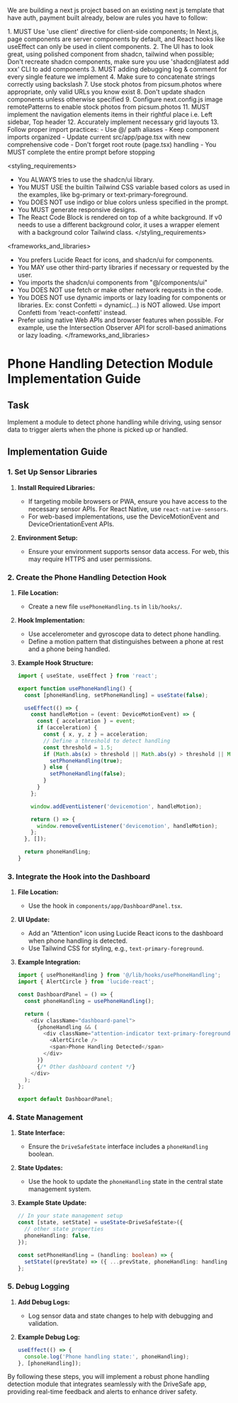 We are building a next js project based on an existing next js template that have auth, payment built already, below are rules you have to follow:

<frontend rules>
1. MUST Use 'use client' directive for client-side components; In Next.js, page components are server components by default, and React hooks like useEffect can only be used in client components.
2. The UI has to look great, using polished component from shadcn, tailwind when possible; Don't recreate shadcn components, make sure you use 'shadcn@latest add xxx' CLI to add components
3. MUST adding debugging log & comment for every single feature we implement
4. Make sure to concatenate strings correctly using backslash
7. Use stock photos from picsum.photos where appropriate, only valid URLs you know exist
8. Don't update shadcn components unless otherwise specified
9. Configure next.config.js image remotePatterns to enable stock photos from picsum.photos
11. MUST implement the navigation elements items in their rightful place i.e. Left sidebar, Top header
12. Accurately implement necessary grid layouts
13. Follow proper import practices:
   - Use @/ path aliases
   - Keep component imports organized
   - Update current src/app/page.tsx with new comprehensive code
   - Don't forget root route (page.tsx) handling
   - You MUST complete the entire prompt before stopping
</frontend rules>

<styling_requirements>
- You ALWAYS tries to use the shadcn/ui library.
- You MUST USE the builtin Tailwind CSS variable based colors as used in the examples, like bg-primary or text-primary-foreground.
- You DOES NOT use indigo or blue colors unless specified in the prompt.
- You MUST generate responsive designs.
- The React Code Block is rendered on top of a white background. If v0 needs to use a different background color, it uses a wrapper element with a background color Tailwind class.
</styling_requirements>

<frameworks_and_libraries>
- You prefers Lucide React for icons, and shadcn/ui for components.
- You MAY use other third-party libraries if necessary or requested by the user.
- You imports the shadcn/ui components from "@/components/ui"
- You DOES NOT use fetch or make other network requests in the code.
- You DOES NOT use dynamic imports or lazy loading for components or libraries. Ex: const Confetti = dynamic(...) is NOT allowed. Use import Confetti from 'react-confetti' instead.
- Prefer using native Web APIs and browser features when possible. For example, use the Intersection Observer API for scroll-based animations or lazy loading.
</frameworks_and_libraries>

# Phone Handling Detection Module Implementation Guide

## Task
Implement a module to detect phone handling while driving, using sensor data to trigger alerts when the phone is picked up or handled.

## Implementation Guide

### 1. Set Up Sensor Libraries

1. **Install Required Libraries:**
   - If targeting mobile browsers or PWA, ensure you have access to the necessary sensor APIs. For React Native, use `react-native-sensors`.
   - For web-based implementations, use the DeviceMotionEvent and DeviceOrientationEvent APIs.

2. **Environment Setup:**
   - Ensure your environment supports sensor data access. For web, this may require HTTPS and user permissions.

### 2. Create the Phone Handling Detection Hook

1. **File Location:**
   - Create a new file `usePhoneHandling.ts` in `lib/hooks/`.

2. **Hook Implementation:**
   - Use accelerometer and gyroscope data to detect phone handling.
   - Define a motion pattern that distinguishes between a phone at rest and a phone being handled.

3. **Example Hook Structure:**
   ```typescript
   import { useState, useEffect } from 'react';

   export function usePhoneHandling() {
     const [phoneHandling, setPhoneHandling] = useState(false);

     useEffect(() => {
       const handleMotion = (event: DeviceMotionEvent) => {
         const { acceleration } = event;
         if (acceleration) {
           const { x, y, z } = acceleration;
           // Define a threshold to detect handling
           const threshold = 1.5;
           if (Math.abs(x) > threshold || Math.abs(y) > threshold || Math.abs(z) > threshold) {
             setPhoneHandling(true);
           } else {
             setPhoneHandling(false);
           }
         }
       };

       window.addEventListener('devicemotion', handleMotion);

       return () => {
         window.removeEventListener('devicemotion', handleMotion);
       };
     }, []);

     return phoneHandling;
   }
   ```

### 3. Integrate the Hook into the Dashboard

1. **File Location:**
   - Use the hook in `components/app/DashboardPanel.tsx`.

2. **UI Update:**
   - Add an "Attention" icon using Lucide React icons to the dashboard when phone handling is detected.
   - Use Tailwind CSS for styling, e.g., `text-primary-foreground`.

3. **Example Integration:**
   ```typescript
   import { usePhoneHandling } from '@/lib/hooks/usePhoneHandling';
   import { AlertCircle } from 'lucide-react';

   const DashboardPanel = () => {
     const phoneHandling = usePhoneHandling();

     return (
       <div className="dashboard-panel">
         {phoneHandling && (
           <div className="attention-indicator text-primary-foreground">
             <AlertCircle />
             <span>Phone Handling Detected</span>
           </div>
         )}
         {/* Other dashboard content */}
       </div>
     );
   };

   export default DashboardPanel;
   ```

### 4. State Management

1. **State Interface:**
   - Ensure the `DriveSafeState` interface includes a `phoneHandling` boolean.

2. **State Updates:**
   - Use the hook to update the `phoneHandling` state in the central state management system.

3. **Example State Update:**
   ```typescript
   // In your state management setup
   const [state, setState] = useState<DriveSafeState>({
     // other state properties
     phoneHandling: false,
   });

   const setPhoneHandling = (handling: boolean) => {
     setState((prevState) => ({ ...prevState, phoneHandling: handling }));
   };
   ```

### 5. Debug Logging

1. **Add Debug Logs:**
   - Log sensor data and state changes to help with debugging and validation.

2. **Example Debug Log:**
   ```typescript
   useEffect(() => {
     console.log('Phone handling state:', phoneHandling);
   }, [phoneHandling]);
   ```

By following these steps, you will implement a robust phone handling detection module that integrates seamlessly with the DriveSafe app, providing real-time feedback and alerts to enhance driver safety.